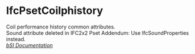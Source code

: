 IfcPsetCoilphistory
===================
Coil performance history common attributes.  
Sound attribute deleted in IFC2x2 Pset Addendum: Use IfcSoundProperties
instead.  
[ _bSI
Documentation_](https://standards.buildingsmart.org/IFC/DEV/IFC4_2/FINAL/HTML/schema/ifchvacdomain/pset/pset_coilphistory.htm)


